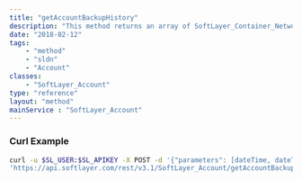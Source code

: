 ```yaml
---
title: "getAccountBackupHistory"
description: "This method returns an array of SoftLayer_Container_Network_Storage_Evault_WebCc_JobDetails objects for the given start and end dates. Start and end dates should be be valid ISO 8601 dates. The backupStatus can be one of null, 'success', 'failed', or 'conflict'. The 'success' backupStatus returns jobs with a status of 'COMPLETED', the 'failed' backupStatus returns jobs with a status of 'FAILED', while the 'conflict' backupStatus will return jobs that are not 'COMPLETED' or 'FAILED'. "
date: "2018-02-12"
tags:
    - "method"
    - "sldn"
    - "Account"
classes:
    - "SoftLayer_Account"
type: "reference"
layout: "method"
mainService : "SoftLayer_Account"
---
```


### Curl Example
```bash
curl -u $SL_USER:$SL_APIKEY -X POST -d '{"parameters": [dateTime, dateTime, string]}' \
'https://api.softlayer.com/rest/v3.1/SoftLayer_Account/getAccountBackupHistory'
```
